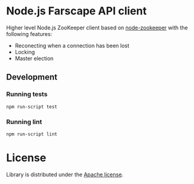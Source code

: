 # Node.js Farscape API client

Higher level Node.js ZooKeeper client based on
[node-zookeeper](https://github.com/yfinkelstein/node-zookeeper) with the
following features:

* Reconecting when a connection has been lost
* Locking
* Master election

## Development

### Running tests

`npm run-script test`

### Running lint

`npm run-script lint`

# License

Library is distributed under the [Apache license](http://www.apache.org/licenses/LICENSE-2.0.html).

